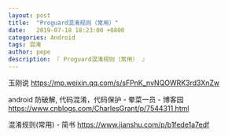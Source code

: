 ```yaml
---
layout: post
title:  "Proguard混淆规则（常用）"
date:   2019-07-18 18:23:00 +0800
categories: Android
tags: 混淆
author: pepe
description: 『 Proguard混淆规则（常用） 』
---
```



玉刚说
https://mp.weixin.qq.com/s/sFPnK_nvNQOWRK3rd3XnZw

android 防破解, 代码混淆，代码保护 - 晕菜一员 - 博客园
https://www.cnblogs.com/CharlesGrant/p/7544311.html
 
混淆规则(常用) - 简书
https://www.jianshu.com/p/b1fede1a7edf

